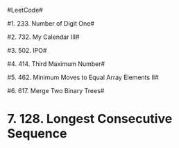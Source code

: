 #LeetCode#

#1. 233. Number of Digit One#

#2. 732. My Calendar III#

#3. 502. IPO#

#4. 414. Third Maximum Number#

#5. 462. Minimum Moves to Equal Array Elements II#

#6. 617. Merge Two Binary Trees#

# 7. 128. Longest Consecutive Sequence #